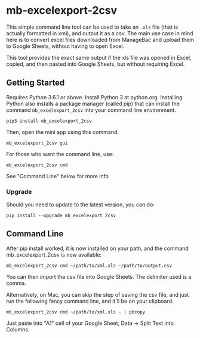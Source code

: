 # mb-excelexport-2csv

This simple command line tool can be used to take an `.xls` file (that is actually formatted in xml), and output it as a csv. The main use case in mind here is to convert excel files downloaded from ManageBac and upload them to Google Sheets, without having to open Excel.

This tool provides the exact same output if the xls file was opened in Excel, copied, and then pasted into Google Sheets, but without requiring Excel.

## Getting Started

Requires Python 3.6.1 or above. Install Python 3 at python.org. Installing Python also installs a package manager (called pip) that can install the command `mb_excelexport_2csv` into your command line environment.

`pip3 install mb_excelexport_2csv`

Then, open the mini app using this command:

`mb_excelexport_2csv gui`

For those who want the command line, use: 

`mb_excelexport_2csv cmd`

See "Command Line" below for more info

### Upgrade

Should you need to update to the latest version, you can do:

`pip install --upgrade mb_excelexport_2csv`


## Command Line

After pip install worked, it is now installed on your path, and the command mb_excelexport_2csv is now available:

`mb_excelexport_2csv cmd ~/path/to/xml.xls ~/path/to/output.csv`

You can then import the csv file into Google Sheets. The delimiter used is a comma.

Alternatively, on Mac, you can skip the step of saving the csv file, and just run the following fancy command line, and it'll be on your clipboard.

`mb_excelexport_2csv cmd ~/path/to/xml.xls - | pbcopy`

Just paste into "A1" cell of your Google Sheet, Data -> Split Text into Columns.